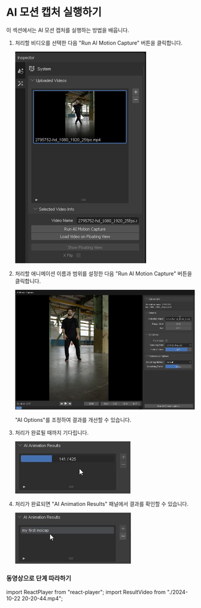 # AI 모션 캡처 실행하기

이 섹션에서는 AI 모션 캡처를 실행하는 방법을 배웁니다.

1. 처리할 비디오를 선택한 다음 "Run AI Motion Capture" 버튼을 클릭합니다.

    ![비디오 선택](image.png)

2. 처리할 애니메이션 이름과 범위를 설정한 다음 "Run AI Motion Capture" 버튼을 클릭합니다.

    ![ai motion capture panel](image-1.png)

    "AI Options"를 조정하여 결과를 개선할 수 있습니다.

3. 처리가 완료될 때까지 기다립니다.

    ![ai motion capture panel](image-2.png)

4. 처리가 완료되면 "AI Animation Results" 패널에서 결과를 확인할 수 있습니다.

    ![alt text](image-3.png)

### 동영상으로 단계 따라하기

import ReactPlayer from "react-player";
import ResultVideo from "./2024-10-22 20-20-44.mp4";

<ReactPlayer
    url={ResultVideo}
    controls={true}
    width="100%"
    height="100%"/>
